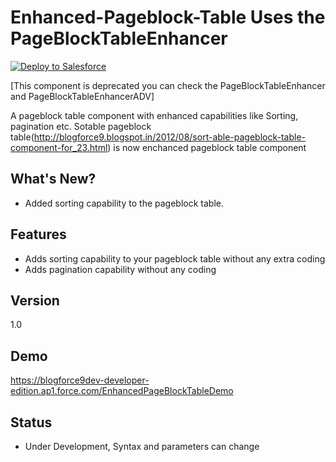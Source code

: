  Enhanced-Pageblock-Table Uses the PageBlockTableEnhancer
=========
<a href="https://githubsfdeploy.herokuapp.com?owner=avinava&repo=Enhanced-Visualforce-Pageblock-Table-Component">
  <img alt="Deploy to Salesforce"
       src="https://raw.githubusercontent.com/afawcett/githubsfdeploy/master/src/main/webapp/resources/img/deploy.png">
</a>

[This component is deprecated you can check the PageBlockTableEnhancer and PageBlockTableEnhancerADV]

A pageblock table component with enhanced capabilities like Sorting, pagination etc.
Sotable pageblock table(http://blogforce9.blogspot.in/2012/08/sort-able-pageblock-table-component-for_23.html) is now enchanced pageblock table component

What's New?
-
- Added sorting capability to the pageblock table.

Features
- 
 * Adds sorting capability to your pageblock table without any extra coding
 * Adds pagination capability without any coding


Version
-
1.0

Demo
-
https://blogforce9dev-developer-edition.ap1.force.com/EnhancedPageBlockTableDemo

Status
-
 - Under Development, Syntax and parameters can change
  
    

